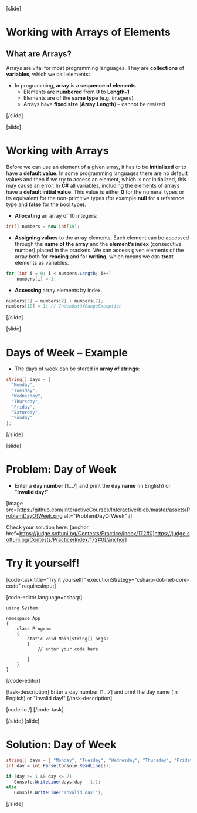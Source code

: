 [slide]
# Working with Arrays of Elements
## What are Arrays?
Arrays are vital for most programming languages. They are **collections** of **variables**, which we call elements:
- In programming, **array** is a **sequence of elements**
    - Elements are **numbered** from **0** to **Length-1**
    - Elements are of the **same type** (e.g. integers)
    - Arrays have **fixed size** (**Array.Length**) – cannot be resized

[/slide]

[slide]
# Working with Arrays
Before we can use an element of a given array, it has to be **initialized** or to have a **default value**. In some programming languages there are no default values and then if we try to access an element, which is not initialized, this may cause an error. In **C#** all variables, including the elements of arrays have a **default initial value**. This value is either **0** for the numeral types or its equivalent for the non-primitive types (for example **null** for a reference type and **false** for the bool type).

- **Allocating** an array of 10 integers:

```csharp
int[] numbers = new int[10];
```
- **Assigning values** to the array elements. Each element can be accessed through the **name of the array** and the **element’s index** (consecutive number) placed in the brackets. We can access given elements of the array both for **reading** and for **writing**, which means we can **treat** elements as variables.
```csharp
for (int i = 0; i < numbers.Length; i++)
    numbers[i] = 1;

```
- **Accessing** array elements by index. 
```csharp
numbers[5] = numbers[2] + numbers[7];
numbers[10] = 1; // IndexOutOfRangeException

```


[/slide]

[slide]
# Days of Week – Example

- The days of week can be stored in **array of strings**:
```csharp
string[] days = {
  "Monday",
  "Tuesday",
  "Wednesday",
  "Thursday",
  "Friday",
  "Saturday",
  "Sunday"
};


```

[/slide]

[slide]
# Problem: Day of Week

- Enter a **day number** [1…7] and print the **day name** (in English) or "**Invalid day!**"

[image src=https://github.com/InteractiveCourses/Interactive/blob/master/assets/ProblemDayOfWeek.png alt="ProblemDayOfWeek" /]

Check your solution here:
[anchor href=https://judge.softuni.bg/Contests/Practice/Index/172#0]https://judge.softuni.bg/Contests/Practice/Index/172#0[/anchor]

# Try it yourself!

[code-task title="Try it yourself!" executionStrategy="csharp-dot-net-core-code" requiresInput]

[code-editor language=csharp]
```
using System;

namespace App
{
    class Program
    {
        static void Main(string[] args)
        {
		    // enter your code here
		    
		}
	}
}
```
[/code-editor]

[task-description]
Enter a day number [1…7] and print the day name (in English) or "Invalid day!"
[/task-description]

[code-io /]
[/code-task]


[/slide]
[slide]
# Solution: Day of Week
```csharp
string[] days = { "Monday", "Tuesday", "Wednesday", "Thursday", "Friday", "Saturday", "Sunday" };
int day = int.Parse(Console.ReadLine());

if (day >= 1 && day <= 7)
   Console.WriteLine(days[day - 1]);
else
   Console.WriteLine("Invalid day!");
```

[/slide]


